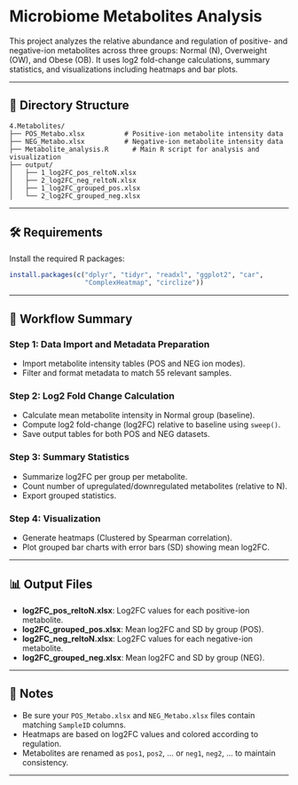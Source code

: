 # Microbiome Metabolites Analysis

This project analyzes the relative abundance and regulation of positive- and negative-ion metabolites across three groups: Normal (N), Overweight (OW), and Obese (OB). It uses log2 fold-change calculations, summary statistics, and visualizations including heatmaps and bar plots.

---

## 📁 Directory Structure

```
4.Metabolites/
├── POS_Metabo.xlsx          # Positive-ion metabolite intensity data
├── NEG_Metabo.xlsx          # Negative-ion metabolite intensity data
├── Metabolite_analysis.R      # Main R script for analysis and visualization
├── output/
│   ├── 1_log2FC_pos_reltoN.xlsx
│   ├── 2_log2FC_neg_reltoN.xlsx
│   ├── 1_log2FC_grouped_pos.xlsx
│   └── 2_log2FC_grouped_neg.xlsx
```

---

## 🛠️ Requirements

Install the required R packages:

```r
install.packages(c("dplyr", "tidyr", "readxl", "ggplot2", "car",
                   "ComplexHeatmap", "circlize"))
```

---

## 🔄 Workflow Summary

### Step 1: Data Import and Metadata Preparation

* Import metabolite intensity tables (POS and NEG ion modes).
* Filter and format metadata to match 55 relevant samples.

### Step 2: Log2 Fold Change Calculation

* Calculate mean metabolite intensity in Normal group (baseline).
* Compute log2 fold-change (log2FC) relative to baseline using `sweep()`.
* Save output tables for both POS and NEG datasets.

### Step 3: Summary Statistics

* Summarize log2FC per group per metabolite.
* Count number of upregulated/downregulated metabolites (relative to N).
* Export grouped statistics.

### Step 4: Visualization

* Generate heatmaps (Clustered by Spearman correlation).
* Plot grouped bar charts with error bars (SD) showing mean log2FC.

---

## 📊 Output Files

* **log2FC\_pos\_reltoN.xlsx**: Log2FC values for each positive-ion metabolite.
* **log2FC\_grouped\_pos.xlsx**: Mean log2FC and SD by group (POS).
* **log2FC\_neg\_reltoN.xlsx**: Log2FC values for each negative-ion metabolite.
* **log2FC\_grouped\_neg.xlsx**: Mean log2FC and SD by group (NEG).

---

## 📎 Notes

* Be sure your `POS_Metabo.xlsx` and `NEG_Metabo.xlsx` files contain matching `SampleID` columns.
* Heatmaps are based on log2FC values and colored according to regulation.
* Metabolites are renamed as `pos1`, `pos2`, ... or `neg1`, `neg2`, ... to maintain consistency.

---

